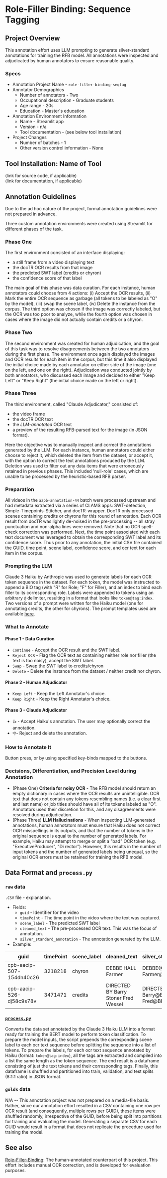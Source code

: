# Role-Filler Binding: Sequence Tagging

## Project Overview
This annotation effort uses LLM prompting to generate silver-standard annotations for training
the RFB model. All annotations were inspected and adjudicated by human annotators to ensure reasonable quality.

### Specs
* Annotation Project Name - `role-filler-binding-seqtag`
* Annotator Demographics
    * Number of annotators - Two
    * Occupational description - Graduate students
    * Age range - 20s
    * Education - Master's education
* Annotation Environment Information
    * Name - Streamlit app
    * Version - n/a
    * Tool documentation - (see below tool installation)
* Project Changes
    * Number of batches - 1
    * Other version control information - None

## Tool Installation: Name of Tool
(link for source code, if applicable)  
(link for documentation, if applicable)  
  
## Annotation Guidelines
Due to the ad hoc nature of the project, formal annotation guidelines were not prepared in advance. 

Three custom annotation environments were created using Streamlit for different phases of the task.

### Phase One
The first environment consisted of an interface displaying:
* a still frame from a video displaying text
* the docTR OCR results from that image
* the predicted SWT label (credits or chyron)
* the confidence score of that label

The main goal of this phase was data curation. For each instance, human annotators could choose from 4 actions:
(i) Accept the OCR results, (ii) Mark the entire OCR sequence as garbage (all tokens to be labeled as "O" by the model), (iii) swap the
scene label, (iv) Delete the instance from the corpus. The third option was chosen if the image was correctly labeled, 
but the OCR was too poor to analyze, while the fourth option was chosen in cases where the image did not actually
contain credits or a chyron.

### Phase Two

The second environment was created for human adjudication, and the goal of this task was to resolve disagreements between the two annotators during the first phase. 
The environment once again displayed the images and OCR results for each item in the corpus, but this time it also displayed the initial choice made by each annotator on either side of the image
(one on the left, and one on the right). Adjudication was conducted jointly by both annotators, who discussed 
each image and decided to either "Keep Left" or "Keep Right" (the initial choice made on the left or right).

### Phase Three

The third environment, called "Claude Adjudicator," consisted of:
* the video frame
* the docTR OCR text
* the *LLM-annotated* OCR text
* a preview of the resulting RFB-parsed text for the image (in JSON format).

Here the objective was to manually inspect and correct the annotations generated by the LLM. For each instance, human annotators could
either choose to reject it, which deleted the item from the dataset, or accept it, with the option to correct the text annotations
produced by the LLM. Deletion was used to filter out any data items that were erroneously retained in previous phases. 
This included 'null-role' cases, which are unable to be processed by the heuristic-based RFB parser.

### Preparation
All videos in the `aapb-annotation-44` batch were processed upstream and had metadata extracted via a series of CLAMS apps: 
SWT-detection, Simple-Timepoints-Stitcher, and docTR-wrapper. DocTR only processed scenes containing credits or chyrons
for this round of annotation. Each OCR result from docTR was lightly de-noised in the pre-processing --
all stray punctuation and non-alpha lines were removed. Note that no OCR spell-check correction was performed. Next, the
time point associated with each text document was leveraged to obtain the corresponding SWT label and its confidence score.
Thus prior to any annotation, the initial CSV file contained the GUID, time point, scene label, confidence score, and 
ocr text for each item in the corpus.

### Prompting the LLM

Claude 3 Haiku by Anthropic was used to generate labels for each OCR token sequence in the dataset.
For each token, the model was instructed to append a BIO tag (with "R" for Role; "F" for Filler), and an index to bind each filler to its corresponding role.
Labels were appended to tokens using an arbitrary `@` delimiter, resulting in a format that looks like `token@tag:index`.
Two versions of a prompt were written for the Haiku model (one for annotating credits, the other for chyrons). The prompt templates
used are available [here](prompt_templates.txt).

### What to Annotate

#### Phase 1 - Data Curation
* `Continue` - Accept the OCR result and the SWT label.
* `Reject OCR` - Flag the OCR text as containing neither role nor filler (the text is too noisy), accept the SWT label.
* `Swap` - Swap the SWT label to credits/chyron
* `Delete` - Delete the instance from the dataset / neither credit nor chyron.

#### Phase 2 - Human Adjudicator
* `Keep Left` - Keep the Left Annotator's choice.
* `Keep Right` - Keep the Right Annotator's choice.

#### Phase 3 - Claude Adjudicator
* `👍` - Accept Haiku's annotation. The user may optionally correct the annotation.
* `👎`- Reject and delete the annotation.

### How to Annotate It
Button press, or by using specified key-binds mapped to the buttons.

### Decisions, Differentiation, and Precision Level during Annotation
- (Phase One) **Criteria for noisy OCR** - The RFB model should return an empty dictionary in cases where the OCR results are unintelligible. OCR text that does not contain any tokens resembling names (i.e. a clear first and last name) or job titles should have all of its tokens labeled as "O". Annotators used their discretion for this, and any disagreements were resolved during adjudication.
- (Phase Three) **LLM Hallucinations** - When inspecting LLM-generated annotations, human annotators must ensure that Haiku does not correct OCR misspellings in its outputs, and that the number of tokens in the original sequence is equal to the number of generated labels. For example, Haiku may attempt to merge or split a "bad" OCR token (e.g. "ExecutiveProducer", "Di rector"). However, this results in the number of input tokens and the number of generated labels being unequal, so the original OCR errors must be retained for training the RFB model.

## Data Format and `process.py`

### `raw` data
`.CSV` file - explanation.
* Fields:
    * `guid` - Identifier for the video
    * `timePoint` - The time point in the video where the text was captured.
    * `scene_label` - The predicted SWT label
    * `cleaned_text` - The pre-processed OCR text. This was the focus of annotation.
    * `silver_standard_annotation` - The annotation generated by the LLM.
* Example:

| guid                     | timePoint | scene_label | cleaned_text                         | silver_standard_annotation                                         |
|--------------------------|-----------|-------------|--------------------------------------|--------------------------------------------------------------------|
| cpb-aacip-507-154dn40c26 | 3218218   | chyron      | DEBBE HALL Farmer                    | DEBBE@BF:1 HALL@IF:1 Farmer@BR:1                                   |
| cpb-aacip-526-dj58c9s78v | 3471471   | credits     | DIRECTED BY Barry Stoner Fred Wessel | DIRECTED@BR:1 BY@IR:1 Barry@BF:1 Stoner@IF:1 Fred@BF:1 Wessel@IF:1 |

### [`process.py`](process.py)
Converts the data set annotated by the Claude 3 Haiku LLM into a format ready for training the BERT model to perform token classification. To prepare the model inputs, 
the script prepends the corresponding scene label to each ocr text sequence before splitting the sequence into a list of tokens.
To prepare the labels, for each ocr text sequence annotated by Haiku (format: `token@tag:index`), all the tags are
extracted and compiled into a list the same length as the token sequence. The end result is a dataframe consisting of just the text tokens
and their corresponding tags. Finally, this dataframe is shuffled and partitioned into train, validation, and test splits
(8:1:1 ratio) in JSON format.

### `golds` data
N/A -- This annotation project was not prepared on a media-file basis. Rather, since our annotation effort resulted in a
CSV containing one row per OCR result (and consequently, multiple rows per GUID), these items were shuffled randomly, irrespective of the GUID,
before being split into partitions for training and evaluating the model. Generating a separate CSV for each GUID would 
result in a format that does not replicate the procedure used for training the model.

## See also
[Role-Filler-Binding](https://github.com/clamsproject/aapb-annotations/tree/main/role-filler-binding): 
The human-annotated counterpart of this project. This effort includes manual OCR correction, and is developed for evaluation purposes.
